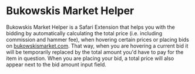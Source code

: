 # Bukowskis Market Helper

Bukowskis Market Helper is a Safari Extension that helps you with the bidding by automatically calculating the total price (i.e. including commission and hammer fee), when hovering certain prices or placing bids on [bukowskismarket.com](http://www.bukowskismarket.com). That way, when you are hovering a current bid it will be temporarily replaced by the total amount you'd have to pay for the item in question. When you are placing your bid, a total price will also appear next to the bid amount input field.
